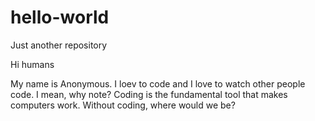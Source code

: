 # hello-world
Just another repository

Hi humans

My name is Anonymous. I loev to code and I love to watch other people code. I mean, why note? Coding is the fundamental tool that makes computers work. Without coding, where would we be?

